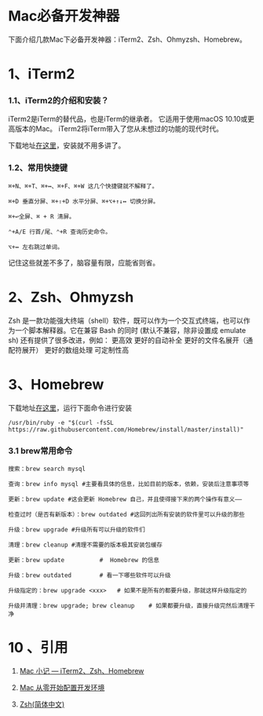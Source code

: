 # Mac必备开发神器
下面介绍几款Mac下必备开发神器：iTerm2、Zsh、Ohmyzsh、Homebrew。

# 1、iTerm2

### 1.1、iTerm2的介绍和安装？
iTerm2是iTerm的替代品，也是iTerm的继承者。 它适用于使用macOS 10.10或更高版本的Mac。 iTerm2将iTerm带入了您从未想过的功能的现代时代。

下载地址[在这里](https://www.iterm2.com/)，安装就不用多讲了。

### 1.2、常用快捷键

```
⌘+N、⌘+T、⌘+↔、⌘+F、⌘+W 这几个快捷键就不解释了。

⌘+D 垂直分屏、⌘+⇧+D 水平分屏、⌘+⌥+↑↓↔ 切换分屏。

⌘+↩全屏、⌘ + R 清屏。

⌃+A/E 行首/尾、⌃+R 查询历史命令。

⌥+↔ 左右跳过单词。
```

记住这些就差不多了，脑容量有限，应能省则省。

# 2、Zsh、Ohmyzsh
Zsh 是一款功能强大终端（shell）软件，既可以作为一个交互式终端，也可以作为一个脚本解释器。它在兼容 Bash 的同时 (默认不兼容，除非设置成 emulate sh) 还有提供了很多改进，例如：
更高效
更好的自动补全
更好的文件名展开（通配符展开）
更好的数组处理
可定制性高


# 3、Homebrew
下载地址[在这里](https://brew.sh/)，运行下面命令进行安装
```
/usr/bin/ruby -e "$(curl -fsSL https://raw.githubusercontent.com/Homebrew/install/master/install)"
```

### 3.1 brew常用命令
```
搜索：brew search mysql

查询：brew info mysql #主要看具体的信息，比如目前的版本，依赖，安装后注意事项等

更新：brew update #这会更新 Homebrew 自己，并且使得接下来的两个操作有意义——

检查过时（是否有新版本）：brew outdated #这回列出所有安装的软件里可以升级的那些

升级：brew upgrade #升级所有可以升级的软件们

清理：brew cleanup #清理不需要的版本极其安装包缓存

更新：brew update          #  Homebrew 的信息

升级：brew outdated        # 看一下哪些软件可以升级

升级指定的：brew upgrade <xxx>   # 如果不是所有的都要升级，那就这样升级指定的
 
升级并清理：brew upgrade; brew cleanup    # 如果都要升级，直接升级完然后清理干净
```

# 10 、引用
1. [Mac 小记 — iTerm2、Zsh、Homebrew](https://www.cnblogs.com/youclk/p/8125305.html)

2. [Mac 从零开始配置开发环境](https://www.codecasts.com/series/setup-a-mac-dev-machine)

3. [Zsh(简体中文)](https://wiki.archlinux.org/index.php/Zsh_(%E7%AE%80%E4%BD%93%E4%B8%AD%E6%96%87))